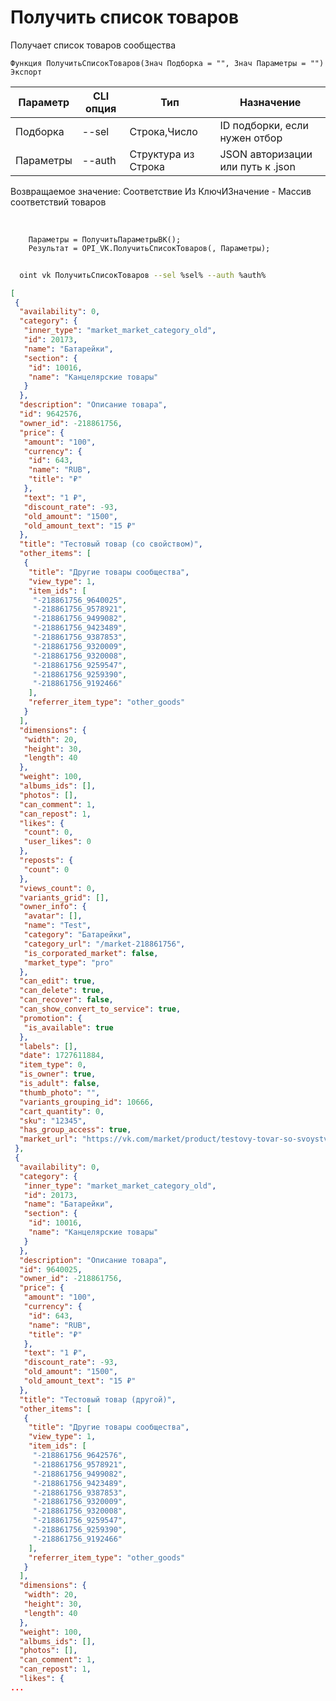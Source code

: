 ﻿---
sidebar_position: 2
---

# Получить список товаров
 Получает список товаров сообщества



`Функция ПолучитьСписокТоваров(Знач Подборка = "", Знач Параметры = "") Экспорт`

  | Параметр | CLI опция | Тип | Назначение |
  |-|-|-|-|
  | Подборка | --sel | Строка,Число | ID подборки, если нужен отбор |
  | Параметры | --auth | Структура из Строка | JSON авторизации или путь к .json |

  
  Возвращаемое значение:   Соответствие Из КлючИЗначение - Массив соответствий товаров

<br/>




```bsl title="Пример кода"
    Параметры = ПолучитьПараметрыВК();
    Результат = OPI_VK.ПолучитьСписокТоваров(, Параметры);
```



```sh title="Пример команды CLI"
    
  oint vk ПолучитьСписокТоваров --sel %sel% --auth %auth%

```

```json title="Результат"
[
 {
  "availability": 0,
  "category": {
   "inner_type": "market_market_category_old",
   "id": 20173,
   "name": "Батарейки",
   "section": {
    "id": 10016,
    "name": "Канцелярские товары"
   }
  },
  "description": "Описание товара",
  "id": 9642576,
  "owner_id": -218861756,
  "price": {
   "amount": "100",
   "currency": {
    "id": 643,
    "name": "RUB",
    "title": "₽"
   },
   "text": "1 ₽",
   "discount_rate": -93,
   "old_amount": "1500",
   "old_amount_text": "15 ₽"
  },
  "title": "Тестовый товар (со свойством)",
  "other_items": [
   {
    "title": "Другие товары сообщества",
    "view_type": 1,
    "item_ids": [
     "-218861756_9640025",
     "-218861756_9578921",
     "-218861756_9499082",
     "-218861756_9423489",
     "-218861756_9387853",
     "-218861756_9320009",
     "-218861756_9320008",
     "-218861756_9259547",
     "-218861756_9259390",
     "-218861756_9192466"
    ],
    "referrer_item_type": "other_goods"
   }
  ],
  "dimensions": {
   "width": 20,
   "height": 30,
   "length": 40
  },
  "weight": 100,
  "albums_ids": [],
  "photos": [],
  "can_comment": 1,
  "can_repost": 1,
  "likes": {
   "count": 0,
   "user_likes": 0
  },
  "reposts": {
   "count": 0
  },
  "views_count": 0,
  "variants_grid": [],
  "owner_info": {
   "avatar": [],
   "name": "Test",
   "category": "Батарейки",
   "category_url": "/market-218861756",
   "is_corporated_market": false,
   "market_type": "pro"
  },
  "can_edit": true,
  "can_delete": true,
  "can_recover": false,
  "can_show_convert_to_service": true,
  "promotion": {
   "is_available": true
  },
  "labels": [],
  "date": 1727611884,
  "item_type": 0,
  "is_owner": true,
  "is_adult": false,
  "thumb_photo": "",
  "variants_grouping_id": 10666,
  "cart_quantity": 0,
  "sku": "12345",
  "has_group_access": true,
  "market_url": "https://vk.com/market/product/testovy-tovar-so-svoystvom-218861756-9642576"
 },
 {
  "availability": 0,
  "category": {
   "inner_type": "market_market_category_old",
   "id": 20173,
   "name": "Батарейки",
   "section": {
    "id": 10016,
    "name": "Канцелярские товары"
   }
  },
  "description": "Описание товара",
  "id": 9640025,
  "owner_id": -218861756,
  "price": {
   "amount": "100",
   "currency": {
    "id": 643,
    "name": "RUB",
    "title": "₽"
   },
   "text": "1 ₽",
   "discount_rate": -93,
   "old_amount": "1500",
   "old_amount_text": "15 ₽"
  },
  "title": "Тестовый товар (другой)",
  "other_items": [
   {
    "title": "Другие товары сообщества",
    "view_type": 1,
    "item_ids": [
     "-218861756_9642576",
     "-218861756_9578921",
     "-218861756_9499082",
     "-218861756_9423489",
     "-218861756_9387853",
     "-218861756_9320009",
     "-218861756_9320008",
     "-218861756_9259547",
     "-218861756_9259390",
     "-218861756_9192466"
    ],
    "referrer_item_type": "other_goods"
   }
  ],
  "dimensions": {
   "width": 20,
   "height": 30,
   "length": 40
  },
  "weight": 100,
  "albums_ids": [],
  "photos": [],
  "can_comment": 1,
  "can_repost": 1,
  "likes": {
...
```
